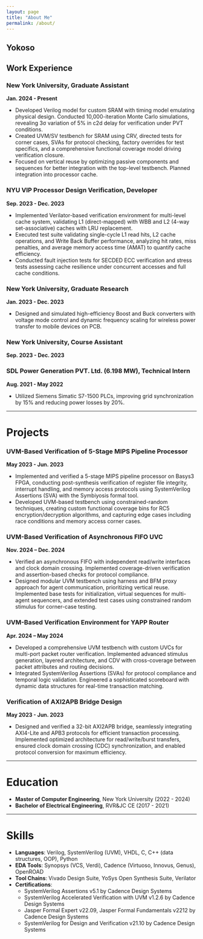 ```yaml
---
layout: page
title: "About Me"
permalink: /about/
---
```


## Yokoso

## Work Experience

### New York University, Graduate Assistant  
**Jan. 2024 - Present**  
- Developed Verilog model for custom SRAM with timing model emulating physical design. Conducted 10,000-iteration Monte Carlo simulations, revealing 3σ variation of 5% in c2d delay for verification under PVT conditions.  
- Created UVM/SV testbench for SRAM using CRV, directed tests for corner cases, SVAs for protocol checking, factory overrides for test specifics, and a comprehensive functional coverage model driving verification closure.  
- Focused on vertical reuse by optimizing passive components and sequences for better integration with the top-level testbench. Planned integration into processor cache.  

### NYU VIP Processor Design Verification, Developer  
**Sep. 2023 - Dec. 2023**  
- Implemented Verilator-based verification environment for multi-level cache system, validating L1 (direct-mapped) with WBB and L2 (4-way set-associative) caches with LRU replacement.  
- Executed test suite validating single-cycle L1 read hits, L2 cache operations, and Write Back Buffer performance, analyzing hit rates, miss penalties, and average memory access time (AMAT) to quantify cache efficiency.  
- Conducted fault injection tests for SECDED ECC verification and stress tests assessing cache resilience under concurrent accesses and full cache conditions.  

### New York University, Graduate Research  
**Jan. 2023 - Dec. 2023**  
- Designed and simulated high-efficiency Boost and Buck converters with voltage mode control and dynamic frequency scaling for wireless power transfer to mobile devices on PCB.  

### New York University, Course Assistant  
**Sep. 2023 - Dec. 2023**

### SDL Power Generation PVT. Ltd. (6.198 MW), Technical Intern  
**Aug. 2021 - May 2022**  
- Utilized Siemens Simatic S7-1500 PLCs, improving grid synchronization by 15% and reducing power losses by 20%.  

---

# Projects

### UVM-Based Verification of 5-Stage MIPS Pipeline Processor  
**May 2023 - Jun. 2023**  
- Implemented and verified a 5-stage MIPS pipeline processor on Basys3 FPGA, conducting post-synthesis verification of register file integrity, interrupt handling, and memory access protocols using SystemVerilog Assertions (SVA) with the Symbiyosis formal tool.  
- Developed UVM-based testbench using constrained-random techniques, creating custom functional coverage bins for RC5 encryption/decryption algorithms, and capturing edge cases including race conditions and memory access corner cases.  

### UVM-Based Verification of Asynchronous FIFO UVC  
**Nov. 2024 – Dec. 2024**  
- Verified an asynchronous FIFO with independent read/write interfaces and clock domain crossing. Implemented coverage-driven verification and assertion-based checks for protocol compliance.  
- Designed modular UVM testbench using harness and BFM proxy approach for agent communication, prioritizing vertical reuse. Implemented base tests for initialization, virtual sequences for multi-agent sequencers, and extended test cases using constrained random stimulus for corner-case testing.  

### UVM-Based Verification Environment for YAPP Router  
**Apr. 2024 – May 2024**  
- Developed a comprehensive UVM testbench with custom UVCs for multi-port packet router verification. Implemented advanced stimulus generation, layered architecture, and CDV with cross-coverage between packet attributes and routing decisions.  
- Integrated SystemVerilog Assertions (SVAs) for protocol compliance and temporal logic validation. Engineered a sophisticated scoreboard with dynamic data structures for real-time transaction matching.  

### Verification of AXI2APB Bridge Design  
**May 2023 - Jun. 2023**  
- Designed and verified a 32-bit AXI2APB bridge, seamlessly integrating AXI4-Lite and APB3 protocols for efficient transaction processing. Implemented optimized architecture for read/write/burst transfers, ensured clock domain crossing (CDC) synchronization, and enabled protocol conversion for maximum efficiency.  

---

# Education

- **Master of Computer Engineering**, New York University (2022 - 2024)  
- **Bachelor of Electrical Engineering**, RVR&JC CE (2017 - 2021)  

---

# Skills

- **Languages**: Verilog, SystemVerilog (UVM), VHDL, C, C++ (data structures, OOP), Python  
- **EDA Tools**: Synopsys (VCS, Verdi), Cadence (Virtuoso, Innovus, Genus), OpenROAD  
- **Tool Chains**: Vivado Design Suite, YoSys Open Synthesis Suite, Verilator  
- **Certifications**:  
  - SystemVerilog Assertions v5.1 by Cadence Design Systems  
  - SystemVerilog Accelerated Verification with UVM v1.2.6 by Cadence Design Systems  
  - Jasper Formal Expert v22.09, Jasper Formal Fundamentals v2212 by Cadence Design Systems  
  - SystemVerilog for Design and Verification v21.10 by Cadence Design Systems  
